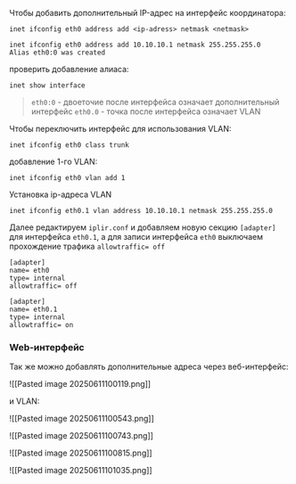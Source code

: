 Чтобы добавить дополнительный IP-адрес на интерфейс координатора:

```shell
inet ifconfig eth0 address add <ip-adress> netmask <netmask>
```

```shell
inet ifconfig eth0 address add 10.10.10.1 netmask 255.255.255.0
Alias eth0:0 was created
```

проверить добавление алиаса:

```shell
inet show interface
```

> `eth0:0` - двоеточие после интерфейса означает дополнительный интерфейс
> `eth0.0` - точка после интерфейса означает VLAN

Чтобы переключить интерфейс для использования VLAN:

```shell
inet ifconfig eth0 class trunk
```

добавление 1-го VLAN:

```shell
inet ifconfig eth0 vlan add 1
```

Установка ip-адреса VLAN

```shell
inet ifconfig eth0.1 vlan address 10.10.10.1 netmask 255.255.255.0
```

Далее редактируем `iplir.conf` и добавляем новую секцию `[adapter]` для интерфейса  `eth0.1`, а для записи интерфейса `eth0` выключаем прохождение трафика `allowtraffic= off`

```shell
[adapter]
name= eth0
type= internal
allowtraffic= off

[adapter]
name= eth0.1
type= internal
allowtraffic= on
```

### Web-интерфейс

Так же можно добавлять дополнительные адреса через веб-интерфейс:

![[Pasted image 20250611100119.png]]

и VLAN:

![[Pasted image 20250611100543.png]]

![[Pasted image 20250611100743.png]]

![[Pasted image 20250611100815.png]]

![[Pasted image 20250611101035.png]]




